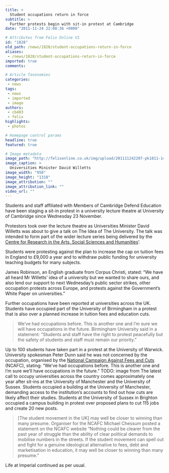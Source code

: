 ```yaml
---
title: >
  Student occupations return in force
subtitle: >
  Further protests begin with sit-in protest at Cambridge
date: "2011-11-24 22:08:36 +0000"

# Attributes from Felix Online V1
id: "1828"
old_path: /news/1828/student-occupations-return-in-force
aliases:
 - /news/1828/student-occupations-return-in-force
imported: true
comments:

# Article Taxonomies
categories:
 - news
tags:
 - news
 - imported
 - image
authors:
 - cb403
 - felix
highlights:
 - photos

# Homepage control params
headline: true
featured: true

# Image metadata
image_path: "http://felixonline.co.uk/img/upload/201111242207-pk1811-148130-a-levels-accused-of-being-too-easy.jpg"
image_caption: >
  Universities Minister David Willetts
image_width: "950"
image_height: "1318"
image_attribution: ""
image_attribution_link: ""
video_url: ""
---
```


Students and staff affiliated with Members of Cambridge Defend Education have been staging a sit-in protest in a university lecture theatre at University of Cambridge since Wednesday 23 November.

Protestors took over the lecture theatre as Universities Minister David Willetts was about to give a talk on The Idea of The University. The talk was intended to form part of the wider lecture series being delivered by the [Centre for Research in the Arts, Social Sciences and Humanities](http://www.crassh.cam.ac.uk/)’.

Students were protesting against the plan to increase the cap on tuition fees in England to £9,000 a year and to withdraw public funding for university teaching budgets for many subjects.

James Robinson, an English graduate from Corpus Christi, stated: “We have all heard Mr Willetts’ idea of a university but we wanted to share ours, and also lend our support to next Wednesday’s public sector strikes, other occupation protests across Europe, and protests against the Government’s White Paper on universities.”

Further occupations have been reported at universities across the UK. Students have occupied part of the University of Birmingham in a protest that is also over a planned increase in tuition fees and education cuts.
> We’ve had occupations before. This is another one and I’m sure we will have occupations in the future.
Birmingham University said in a statement: “Students and staff have the right to protest peacefully but the safety of students and staff must remain our priority.”

Up to 100 students have taken part in a protest at the University of Warwick. University spokesman Peter Dunn said he was not concerned by the occupation, organised by the [National Campaign Against Fees and Cuts](http://anticuts.com/) (NCAFC), stating: “We’ve had occupations before. This is another one and I’m sure we’ll have occupations in the future.”
TODO: image from
The latest call to occupy universities across the country comes approximately one year after sit-ins at the University of Manchester and the University of Sussex. Students occupied a building at the University of Manchester, demanding access to the institution’s accounts to find out how cuts are likely affect their studies. Students at the University of Sussex in Brighton occupied a campus building in protest over proposed plans to cut 115 jobs and create 20 new posts.
> [The student movement in the UK] may well be closer to winning than many presume.
Organiser for the NCAFC Michael Chessum posted a statement on the NCAFC website “Nothing could be clearer from the past year of struggle than the ability of clear political demands to mobilise numbers in the streets. If the student movement can spell out and fight for a genuine ideological alternative to fees, debt and marketisation in education, it may well be closer to winning than many presume.”

Life at Imperial continued as per usual.
